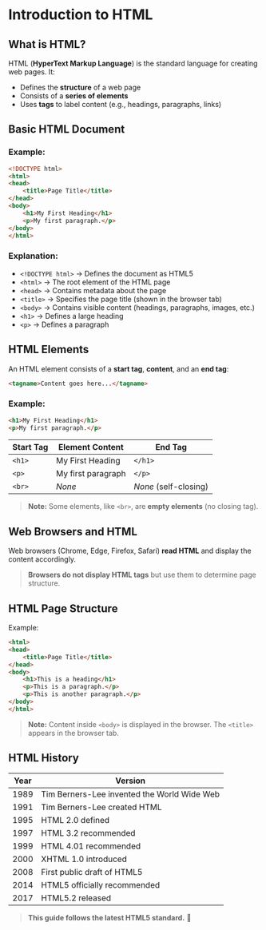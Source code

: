 # Introduction to HTML  

## What is HTML?  
HTML (**HyperText Markup Language**) is the standard language for creating web pages. It:  
- Defines the **structure** of a web page  
- Consists of a **series of elements**  
- Uses **tags** to label content (e.g., headings, paragraphs, links)  

## Basic HTML Document  
### Example:  
```html
<!DOCTYPE html>
<html>
<head>
    <title>Page Title</title>
</head>
<body>
    <h1>My First Heading</h1>
    <p>My first paragraph.</p>
</body>
</html>
```

### Explanation:  
- `<!DOCTYPE html>` → Defines the document as HTML5  
- `<html>` → The root element of the HTML page  
- `<head>` → Contains metadata about the page  
- `<title>` → Specifies the page title (shown in the browser tab)  
- `<body>` → Contains visible content (headings, paragraphs, images, etc.)  
- `<h1>` → Defines a large heading  
- `<p>` → Defines a paragraph  

## HTML Elements  
An HTML element consists of a **start tag**, **content**, and an **end tag**:  
```html
<tagname>Content goes here...</tagname>
```
### Example:
```html
<h1>My First Heading</h1>
<p>My first paragraph.</p>
```

| Start Tag | Element Content | End Tag |
|-----------|----------------|---------|
| `<h1>` | My First Heading | `</h1>` |
| `<p>` | My first paragraph | `</p>` |
| `<br>` | *None* | *None* (self-closing) |

> **Note:** Some elements, like `<br>`, are **empty elements** (no closing tag).  

## Web Browsers and HTML  
Web browsers (Chrome, Edge, Firefox, Safari) **read HTML** and display the content accordingly.  
> **Browsers do not display HTML tags** but use them to determine page structure.  

## HTML Page Structure  
Example:  
```html
<html>
<head>
    <title>Page Title</title>
</head>
<body>
    <h1>This is a heading</h1>
    <p>This is a paragraph.</p>
    <p>This is another paragraph.</p>
</body>
</html>
```
> **Note:** Content inside `<body>` is displayed in the browser. The `<title>` appears in the browser tab.  

## HTML History  
| Year | Version |
|------|---------|
| 1989 | Tim Berners-Lee invented the World Wide Web |
| 1991 | Tim Berners-Lee created HTML |
| 1995 | HTML 2.0 defined |
| 1997 | HTML 3.2 recommended |
| 1999 | HTML 4.01 recommended |
| 2000 | XHTML 1.0 introduced |
| 2008 | First public draft of HTML5 |
| 2014 | HTML5 officially recommended |
| 2017 | HTML5.2 released |

> **This guide follows the latest HTML5 standard.** 🚀
